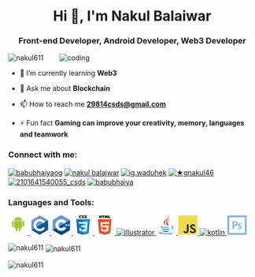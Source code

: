 <h1 align="center">Hi 👋, I'm Nakul Balaiwar</h1>
<h3 align="center">Front-end Developer, Android Developer, Web3 Developer</h3>

<img align="right" alt="coding" width="400" src="https://www.codiesalert.com/wp-content/uploads/2021/11/BlockchAIN-1-4.gif">

<p align="left"> <img src="https://komarev.com/ghpvc/?username=nakul611&label=Profile%20views&color=0e75b6&style=flat" alt="nakul611" /> </p>

- 🌱 I’m currently learning **Web3**

- 💬 Ask me about **Blockchain**

- 📫 How to reach me **29814csds@gmail.com**

- ⚡ Fun fact **Gaming can improve your creativity, memory, languages and teamwork**

<h3 align="left">Connect with me:</h3>
<p align="left">
<a href="https://twitter.com/babubhaiyaog" target="blank"><img align="center" src="https://raw.githubusercontent.com/rahuldkjain/github-profile-readme-generator/master/src/images/icons/Social/twitter.svg" alt="babubhaiyaog" height="30" width="40" /></a>
<a href="https://linkedin.com/in/nakul balaiwar" target="blank"><img align="center" src="https://raw.githubusercontent.com/rahuldkjain/github-profile-readme-generator/master/src/images/icons/Social/linked-in-alt.svg" alt="nakul balaiwar" height="30" width="40" /></a>
<a href="https://instagram.com/ig.waduhek" target="blank"><img align="center" src="https://raw.githubusercontent.com/rahuldkjain/github-profile-readme-generator/master/src/images/icons/Social/instagram.svg" alt="ig.waduhek" height="30" width="40" /></a>
<a href="https://www.codechef.com/users/★gnakul46" target="blank"><img align="center" src="https://cdn.jsdelivr.net/npm/simple-icons@3.1.0/icons/codechef.svg" alt="★gnakul46" height="30" width="40" /></a>
<a href="https://www.hackerrank.com/2101641540055_csds" target="blank"><img align="center" src="https://raw.githubusercontent.com/rahuldkjain/github-profile-readme-generator/master/src/images/icons/Social/hackerrank.svg" alt="2101641540055_csds" height="30" width="40" /></a>
<a href="https://www.leetcode.com/babubhaiya" target="blank"><img align="center" src="https://raw.githubusercontent.com/rahuldkjain/github-profile-readme-generator/master/src/images/icons/Social/leet-code.svg" alt="babubhaiya" height="30" width="40" /></a>
</p>

<h3 align="left">Languages and Tools:</h3>
<p align="left"> <a href="https://developer.android.com" target="_blank" rel="noreferrer"> <img src="https://raw.githubusercontent.com/devicons/devicon/master/icons/android/android-original-wordmark.svg" alt="android" width="40" height="40"/> </a> <a href="https://www.cprogramming.com/" target="_blank" rel="noreferrer"> <img src="https://raw.githubusercontent.com/devicons/devicon/master/icons/c/c-original.svg" alt="c" width="40" height="40"/> </a> <a href="https://www.w3schools.com/cpp/" target="_blank" rel="noreferrer"> <img src="https://raw.githubusercontent.com/devicons/devicon/master/icons/cplusplus/cplusplus-original.svg" alt="cplusplus" width="40" height="40"/> </a> <a href="https://www.w3schools.com/css/" target="_blank" rel="noreferrer"> <img src="https://raw.githubusercontent.com/devicons/devicon/master/icons/css3/css3-original-wordmark.svg" alt="css3" width="40" height="40"/> </a> <a href="https://www.w3.org/html/" target="_blank" rel="noreferrer"> <img src="https://raw.githubusercontent.com/devicons/devicon/master/icons/html5/html5-original-wordmark.svg" alt="html5" width="40" height="40"/> </a> <a href="https://www.adobe.com/in/products/illustrator.html" target="_blank" rel="noreferrer"> <img src="https://www.vectorlogo.zone/logos/adobe_illustrator/adobe_illustrator-icon.svg" alt="illustrator" width="40" height="40"/> </a> <a href="https://www.java.com" target="_blank" rel="noreferrer"> <img src="https://raw.githubusercontent.com/devicons/devicon/master/icons/java/java-original.svg" alt="java" width="40" height="40"/> </a> <a href="https://developer.mozilla.org/en-US/docs/Web/JavaScript" target="_blank" rel="noreferrer"> <img src="https://raw.githubusercontent.com/devicons/devicon/master/icons/javascript/javascript-original.svg" alt="javascript" width="40" height="40"/> </a> <a href="https://kotlinlang.org" target="_blank" rel="noreferrer"> <img src="https://www.vectorlogo.zone/logos/kotlinlang/kotlinlang-icon.svg" alt="kotlin" width="40" height="40"/> </a> <a href="https://www.photoshop.com/en" target="_blank" rel="noreferrer"> <img src="https://raw.githubusercontent.com/devicons/devicon/master/icons/photoshop/photoshop-line.svg" alt="photoshop" width="40" height="40"/> </a> </p>

<p><img align="left" src="https://github-readme-stats.vercel.app/api/top-langs?username=nakul611&show_icons=true&locale=en&layout=compact" alt="nakul611" /></p>

<p>&nbsp;<img align="center" src="https://github-readme-stats.vercel.app/api?username=nakul611&show_icons=true&locale=en" alt="nakul611" /></p>

<p><img align="center" src="https://github-readme-streak-stats.herokuapp.com/?user=nakul611&" alt="nakul611" /></p>

